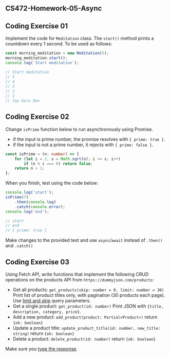 ## CS472-Homework-05-Async
## Coding Exercise 01
Implement the code for `Meditation` class. The `start()` method prints a countdown every 1 second. To be used as follows:
```typescript
const morning_meditation = new Meditation(5);
morning_meditation.start();
console.log(`Start meditation`);

// Start meditation
// 5
// 4
// 3
// 2
// 1
// Jay Guru Dev
```

## Coding Exercise 02
Change `isPrime` function below to run asynchronously using Promise.  
* if the input is prime number, the promise resolves with `{ prime: true }`.  
* if the input is not a prime number, it rejects with `{ prime: false }`.  
```typescript
const isPrime = (n: number) => {
    for (let i = 2, s = Math.sqrt(n); i <= s; i++)
        if (n % i === 0) return false;
    return n > 1;
};
```
When you finish, test using the code below:
```typescript
console.log('start');
isPrime(7)
    .then(console.log)
    .catch(console.error);
console.log('end');

// start
// end
// { prime: true }
```
Make changes to the provided test and use `async`/`await` instead of `.then()` and `.catch()`

## Coding Exercise 03
Using Fetch API, write functions that implement the following CRUD operations on the products API from `https://dummyjson.com/products`:
* Get all products: `get_products(skip: number = 0, limit: number = 30)` Print list of product titles only, with pagination (30 products each page). Use [limit and skip](https://dummyjson.com/docs/products#products-limit_skip) query parameters.
* Get a single product: `get_product(id: number)` Print JSON with `{title, description, category, price}`.
* Add a new product: `add_product(product: Partial<Product>)` return `{ok: boolean}`
* Update a product title: `update_product_title(id: number, new_title: string)` return `{ok: boolean}`
* Delete a product: `delete_product(id: number)` return `{ok: boolean}`
  
Make sure you [type the response](https://transform.tools/json-to-typescript). 
